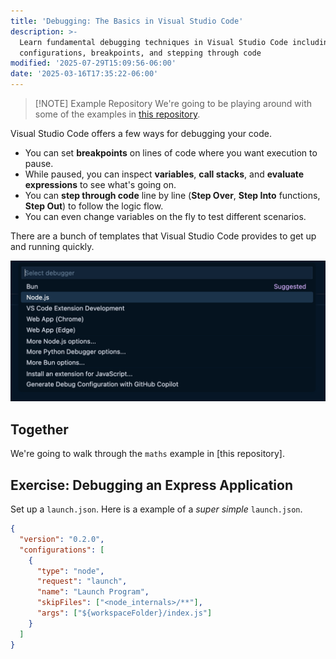 ```yaml
---
title: 'Debugging: The Basics in Visual Studio Code'
description: >-
  Learn fundamental debugging techniques in Visual Studio Code including launch
  configurations, breakpoints, and stepping through code
modified: '2025-07-29T15:09:56-06:00'
date: '2025-03-16T17:35:22-06:00'
---
```


> [!NOTE] Example Repository
> We're going to be playing around with some of the examples in [this repository](https://github.com/stevekinney/vscode-examples).

Visual Studio Code offers a few ways for debugging your code.

- You can set **breakpoints** on lines of code where you want execution to pause.
- While paused, you can inspect **variables**, **call stacks**, and **evaluate expressions** to see what's going on.
- You can **step through code** line by line (**Step Over**, **Step Into** functions, **Step Out**) to follow the logic flow.
- You can even change variables on the fly to test different scenarios.

There are a bunch of templates that Visual Studio Code provides to get up and running quickly.

![Setting Up a Launch Configuration](assets/select-debugger-vscode.png)

## Together

We're going to walk through the `maths` example in [this repository].

## Exercise: Debugging an Express Application

Set up a `launch.json`. Here is a example of a _super simple_ `launch.json`.

```json
{
  "version": "0.2.0",
  "configurations": [
    {
      "type": "node",
      "request": "launch",
      "name": "Launch Program",
      "skipFiles": ["<node_internals>/**"],
      "args": ["${workspaceFolder}/index.js"]
    }
  ]
}
```

